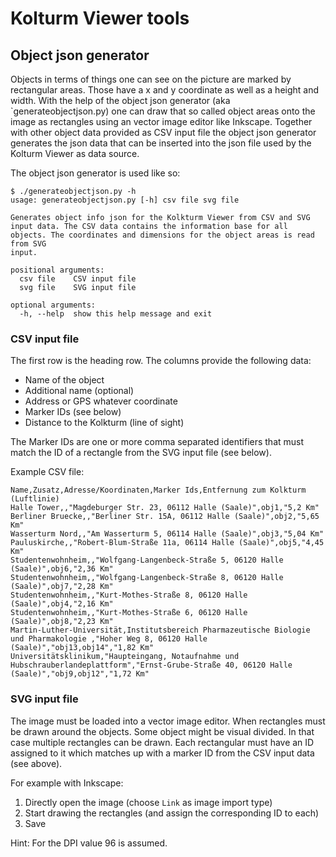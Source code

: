 # Kolturm Viewer tools

## Object json generator

Objects in terms of things one can see on the picture are marked by rectangular areas. Those have a x and y coordinate as well as a height and width. With the help of the object json generator (aka `generateobjectjson.py) one can draw that so called object areas onto the image as rectangles using an vector image editor like Inkscape. Together with other object data provided as CSV input file the object json generator generates the json data that can be inserted into the json file used by the Kolturm Viewer as data source.

The object json generator is used like so:
```
$ ./generateobjectjson.py -h
usage: generateobjectjson.py [-h] csv file svg file

Generates object info json for the Kolkturm Viewer from CSV and SVG input data. The CSV data contains the information base for all objects. The coordinates and dimensions for the object areas is read from SVG
input.

positional arguments:
  csv file    CSV input file
  svg file    SVG input file

optional arguments:
  -h, --help  show this help message and exit
```

### CSV input file

The first row is the heading row. The columns provide the following data:

* Name of the object
* Additional name (optional)
* Address or GPS whatever coordinate
* Marker IDs (see below)
* Distance to the Kolkturm (line of sight)

The Marker IDs are one or more comma separated identifiers that must match the ID of a rectangle from the SVG input file (see below).

Example CSV file:
```
Name,Zusatz,Adresse/Koordinaten,Marker Ids,Entfernung zum Kolkturm (Luftlinie)
Halle Tower,,"Magdeburger Str. 23, 06112 Halle (Saale)",obj1,"5,2 Km"
Berliner Bruecke,,"Berliner Str. 15A, 06112 Halle (Saale)",obj2,"5,65 Km"
Wasserturm Nord,,"Am Wasserturm 5, 06114 Halle (Saale)",obj3,"5,04 Km"
Pauluskirche,,"Robert-Blum-Straße 11a, 06114 Halle (Saale)",obj5,"4,45 Km"
Studentenwohnheim,,"Wolfgang-Langenbeck-Straße 5, 06120 Halle (Saale)",obj6,"2,36 Km"
Studentenwohnheim,,"Wolfgang-Langenbeck-Straße 8, 06120 Halle (Saale)",obj7,"2,28 Km"
Studentenwohnheim,,"Kurt-Mothes-Straße 8, 06120 Halle (Saale)",obj4,"2,16 Km"
Studentenwohnheim,,"Kurt-Mothes-Straße 6, 06120 Halle (Saale)",obj8,"2,23 Km"
Martin-Luther-Universität,Institutsbereich Pharmazeutische Biologie und Pharmakologie ,"Hoher Weg 8, 06120 Halle (Saale)","obj13,obj14","1,82 Km"
Universitätsklinikum,"Haupteingang, Notaufnahme und Hubschrauberlandeplattform","Ernst-Grube-Straße 40, 06120 Halle (Saale)","obj9,obj12","1,72 Km"
```

### SVG input file

The image must be loaded into a vector image editor. When rectangles must be drawn around the objects. Some object might be visual divided. In that case multiple rectangles can be drawn. Each rectangular must have an ID assigned to it which matches up with a marker ID from the CSV input data (see above).

For example with Inkscape:
1. Directly open the image (choose `Link` as image import type)
2. Start drawing the rectangles (and assign the corresponding ID to each)
3. Save

Hint: For the DPI value 96 is assumed.
